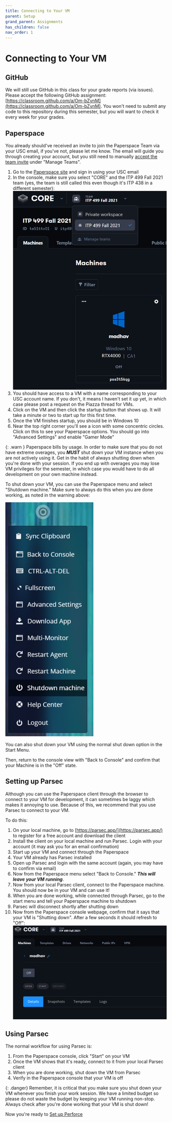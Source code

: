 ```yaml
---
title: Connecting to Your VM
parent: Setup
grand_parent: Assignments
has_children: false
nav_order: 1
---
```


# Connecting to Your VM

## GitHub

We will still use GitHub in this class for your grade reports (via issues). Please accept the following GitHub assignment: [https://classroom.github.com/a/Om-bZynM](https://classroom.github.com/a/Om-bZynM). You won't need to submit any code to this repository during this semester, but you will want to check it every week for your grades.

## Paperspace

You already should've received an invite to join the Paperspace Team via your USC email, if you've not, please let me know. The email will guide you through creating your account, but you still need to manually [accept the team invite](https://support.paperspace.com/hc/en-us/articles/360014816694-Joining-a-Paperspace-Team) under "Manage Teams".

1. Go to the [Paperspace site](https://www.paperspace.com/) and sign in using your USC email
2. In the console, make sure you select "CORE" and the ITP 499 Fall 2021 team (yes, the team is still called this even though it's ITP 438 in a different semester):
   ![Paperspace Console](images/00/paperspace-console.png)
3. You should have access to a VM with a name corresponding to your USC account name. If you don't, it means I haven't set it up yet, in which case please post a request on the Piazza thread for VMs.
4. Click on the VM and then click the startup button that shows up. It will take a minute or two to start up for this first time.
5. Once the VM finishes startup, you should be in Windows 10
6. Near the top right corner you'll see a icon with some concentric circles. Click on this to see your Paperspace options. You should go into "Advanced Settings" and enable "Gamer Mode"

{: .warn }
Paperspace bills by usage. In order to make sure that you do not have extreme overages, you ***MUST*** shut down your VM instance when you are not actively using it. Get in the habit of always shutting down when you're done with your session. If you end up with overages you may lose VM privileges for the semester, in which case you would have to do all development on your own machine instead.

To shut down your VM, you can use the Paperspace menu and select "Shutdown machine." Make sure to always do this when you are done working, as noted in the warning above:

![Paperspace shutting down](images/00/paperspace-shutdown.png)

You can also shut down your VM using the normal shut down option in the Start Menu.

Then, return to the console view with "Back to Console" and confirm that your Machine is in the "Off" state.

## Setting up Parsec

Although you can use the Paperspace client through the browser to connect to your VM for development, it can sometimes be laggy which makes it annoying to use. Because of this, we recommend that you use Parsec to connect to your VM.

To do this:

1. On your local machine, go to [https://parsec.app/](https://parsec.app/) to register for a free account and download the client
2. Install the client on your local machine and run Parsec. Login with your account (it may ask you for an email confirmation)
3. Start up your VM and connect through the Paperspace
4. Your VM already has Parsec installed
5. Open up Parsec and login with the same account (again, you may have to confirm via email)
6. Now from the Paperspace menu select "Back to Console." ***This will leave your VM running***.
7. Now from your local Parsec client, connect to the Paperspace machine. You should now be in your VM and can use it!
8. When you are done working, while connected through Parsec, go to the start menu and tell your Paperspace machine to shutdown
9. Parsec will disconnect shortly after shutting down
10. Now from the Paperspace console webpage, confirm that it says that your VM is "Shutting down". After a few seconds it should refresh to "Off":
    ![Paperspace VM off](images/00/1.png)

## Using Parsec

The normal workflow for using Parsec is:

1. From the Paperspace console, click "Start" on your VM
2. Once the VM shows that it's ready, connect to it from your local Parsec client
3. When you are done working, shut down the VM from Parsec
4. Verify in the Paperspace console that your VM is off

{: .danger}
Remember, it is critical that you make sure you shut down your VM whenever you finish your work session. We have a limited budget so please do not waste the budget by keeping your VM running non-stop. Always check after you're done working that your VM is shut down!

Now you're ready to [Set up Perforce](00-02.html)

